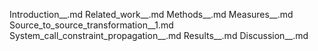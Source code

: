 Introduction__.md
Related_work__.md
Methods__.md
Measures__.md
Source_to_source_transformation__1.md
System_call_constraint_propagation__.md
Results__.md
Discussion__.md